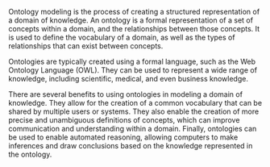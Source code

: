 Ontology modeling is the process of creating a structured representation of a domain of knowledge. An ontology is a formal representation of a set of concepts within a domain, and the relationships between those concepts. It is used to define the vocabulary of a domain, as well as the types of relationships that can exist between concepts.

Ontologies are typically created using a formal language, such as the Web Ontology Language (OWL). They can be used to represent a wide range of knowledge, including scientific, medical, and even business knowledge.

There are several benefits to using ontologies in modeling a domain of knowledge. They allow for the creation of a common vocabulary that can be shared by multiple users or systems. They also enable the creation of more precise and unambiguous definitions of concepts, which can improve communication and understanding within a domain. Finally, ontologies can be used to enable automated reasoning, allowing computers to make inferences and draw conclusions based on the knowledge represented in the ontology.

